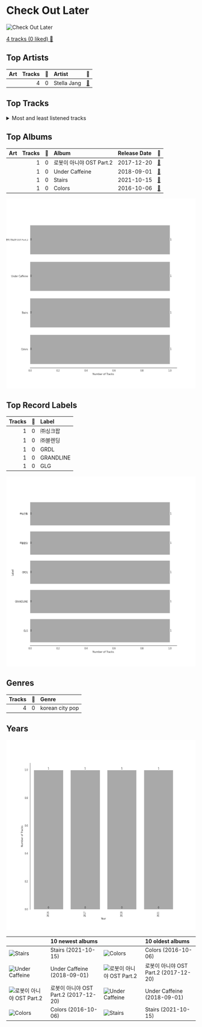 # Check Out Later


<img src="https://mosaic.scdn.co/640/ab67616d00001e022331c39d60075168f035accfab67616d00001e029073c3fd9933bb77195e842dab67616d00001e02d079e5850a10d7b2ee9e5c5aab67616d00001e02e8648df6b4f5916826059295" alt="Check Out Later" width="100" />

[4 tracks (0 liked) 🔗](https://open.spotify.com/playlist/2FgMW8NMJOZgvHtvDOWBCe)

## Top Artists

| Art | Tracks | 💚 | Artist | 🔗 |
|:---|---:|---:|:---|:---|
| <img src="https://i.scdn.co/image/ab6761610000e5ebd8d5d7125f4fbe0dea0b4646" alt="" width="50" /> | 4 | 0 | Stella Jang | [🔗](https://open.spotify.com/artist/2Y9AUayH5pyZpVfkDYDfJV) |





## Top Tracks




<details>
<summary>Most and least listened tracks</summary>

| ​ | Most listened tracks | Rank | ​​ | Least listened tracks | Rank |
|:---|:---|---:|:---|:---|---:|
| <img src="https://i.scdn.co/image/ab67616d0000b273e8648df6b4f5916826059295" alt="Under Caffeine" width="50" /> | Under Caffeine | nan | <img src="https://i.scdn.co/image/ab67616d0000b2739073c3fd9933bb77195e842d" alt="로봇이 아니야 OST Part.2" width="50" /> | 날 알아줄까 | nan |
| <img src="https://i.scdn.co/image/ab67616d0000b273d079e5850a10d7b2ee9e5c5a" alt="Stairs" width="50" /> | L’Amour, Les Baguettes, Paris | nan | <img src="https://i.scdn.co/image/ab67616d0000b2732331c39d60075168f035accf" alt="Colors" width="50" /> | Colors | nan |
| <img src="https://i.scdn.co/image/ab67616d0000b2732331c39d60075168f035accf" alt="Colors" width="50" /> | Colors | nan | <img src="https://i.scdn.co/image/ab67616d0000b273d079e5850a10d7b2ee9e5c5a" alt="Stairs" width="50" /> | L’Amour, Les Baguettes, Paris | nan |
| <img src="https://i.scdn.co/image/ab67616d0000b2739073c3fd9933bb77195e842d" alt="로봇이 아니야 OST Part.2" width="50" /> | 날 알아줄까 | nan | <img src="https://i.scdn.co/image/ab67616d0000b273e8648df6b4f5916826059295" alt="Under Caffeine" width="50" /> | Under Caffeine | nan |

</details>

## Top Albums

| Art | Tracks | 💚 | Album | Release Date | 🔗 |
|:---|---:|---:|:---|:---|:---|
| <img src="https://i.scdn.co/image/ab67616d0000b2739073c3fd9933bb77195e842d" alt="" width="50" /> | 1 | 0 | 로봇이 아니야 OST Part.2 | 2017-12-20 | [🔗](https://open.spotify.com/album/6G5oz8MIiAWlx7XG1Za3EO) |
| <img src="https://i.scdn.co/image/ab67616d0000b273e8648df6b4f5916826059295" alt="" width="50" /> | 1 | 0 | Under Caffeine | 2018-09-01 | [🔗](https://open.spotify.com/album/0xx0aVmnZiiqsFfKRTXOJp) |
| <img src="https://i.scdn.co/image/ab67616d0000b273d079e5850a10d7b2ee9e5c5a" alt="" width="50" /> | 1 | 0 | Stairs | 2021-10-15 | [🔗](https://open.spotify.com/album/0s3ME19b7uNfrBvKXBFwM7) |
| <img src="https://i.scdn.co/image/ab67616d0000b2732331c39d60075168f035accf" alt="" width="50" /> | 1 | 0 | Colors | 2016-10-06 | [🔗](https://open.spotify.com/album/419WgjPNItZIDgjd1GSgrO) |

![Bar chart of top 4 albums](../../images/playlists/check_out_later/albums.png)

## Top Record Labels

| Tracks | 💚 | Label |
|---:|---:|:---|
| 1 | 0 | ㈜싱크팝 |
| 1 | 0 | ㈜블렌딩 |
| 1 | 0 | GRDL |
| 1 | 0 | GRANDLINE |
| 1 | 0 | GLG |

![Bar chart of top 5 record labels](../../images/playlists/check_out_later/labels.png)

## Genres

| Tracks | 💚 | Genre |
|---:|---:|:---|
| 4 | 0 | korean city pop |



## Years



![Bar chart of number of songs by year](../../images/playlists/check_out_later/years.png)

| ​ | 10 newest albums | ​​ | 10 oldest albums |
|:---|:---|:---|:---|
| <img src="https://i.scdn.co/image/ab67616d0000b273d079e5850a10d7b2ee9e5c5a" alt="Stairs" width="50" /> | Stairs (2021-10-15) | <img src="https://i.scdn.co/image/ab67616d0000b2732331c39d60075168f035accf" alt="Colors" width="50" /> | Colors (2016-10-06) |
| <img src="https://i.scdn.co/image/ab67616d0000b273e8648df6b4f5916826059295" alt="Under Caffeine" width="50" /> | Under Caffeine (2018-09-01) | <img src="https://i.scdn.co/image/ab67616d0000b2739073c3fd9933bb77195e842d" alt="로봇이 아니야 OST Part.2" width="50" /> | 로봇이 아니야 OST Part.2 (2017-12-20) |
| <img src="https://i.scdn.co/image/ab67616d0000b2739073c3fd9933bb77195e842d" alt="로봇이 아니야 OST Part.2" width="50" /> | 로봇이 아니야 OST Part.2 (2017-12-20) | <img src="https://i.scdn.co/image/ab67616d0000b273e8648df6b4f5916826059295" alt="Under Caffeine" width="50" /> | Under Caffeine (2018-09-01) |
| <img src="https://i.scdn.co/image/ab67616d0000b2732331c39d60075168f035accf" alt="Colors" width="50" /> | Colors (2016-10-06) | <img src="https://i.scdn.co/image/ab67616d0000b273d079e5850a10d7b2ee9e5c5a" alt="Stairs" width="50" /> | Stairs (2021-10-15) |